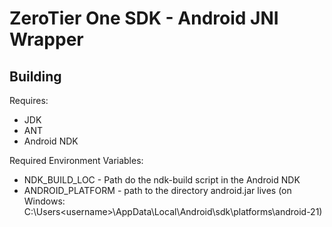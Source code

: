 ZeroTier One SDK - Android JNI Wrapper
=====


Building
-----

Requires:

* JDK
* ANT
* Android NDK

Required Environment Variables:

* NDK\_BUILD\_LOC - Path do the ndk-build script in the Android NDK
* ANDROID\_PLATFORM - path to the directory android.jar lives (on Windows: C:\Users\<username>\AppData\Local\Android\sdk\platforms\android-21)
